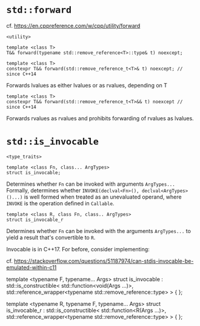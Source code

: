 # `std::forward`

cf. https://en.cppreference.com/w/cpp/utility/forward

```
<utility>

template <class T>
T&& forward(typename std::remove_reference<T>::type& t) noexcept;

template <class T>
constexpr T&& forward(std::remove_reference_t<T>& t) noexcept; // since C++14
```

Forwards lvalues as either lvalues or as rvalues, depending on T

```
template <class T>
constexpr T&& forward(std::remove_reference_t<T>&& t) noexcept // since C++14
```
Forwards rvalues as rvalues and prohibits forwarding of rvalues as lvalues.

# `std::is_invocable`

```
<type_traits>

template <class Fn, class... ArgTypes>
struct is_invocable; 
```
Determines whether `Fn` can be invoked with arguments `ArgTypes...` Formally, determines whether `INVOKE(declval<Fn>(), declval<ArgTypes>()...)` is well formed when treated as an unevaluated operand, where `INVOKE` is the operation defined in `Callable`.

```
template <class R, class Fn, class.. ArgTypes>
struct is_invocable_r
```
Determines whether `Fn` can be invoked with the arguments `ArgTypes...` to yield a result that's convertible to `R`.

Invocable is in C++17. For before, consider implementing:

cf. https://stackoverflow.com/questions/51187974/can-stdis-invocable-be-emulated-within-c11

template <typename F, typename... Args>
struct is_invocable :
    std::is_constructible<
        std::function<void(Args ...)>,
        std::reference_wrapper<typename std::remove_reference<F>::type>
    >
{
};

template <typename R, typename F, typename... Args>
struct is_invocable_r :
    std::is_constructible<
        std::function<R(Args ...)>,
        std::reference_wrapper<typename std::remove_reference<F>::type>
    >
{
};